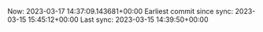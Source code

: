 Now: 2023-03-17 14:37:09.143681+00:00 Earliest commit since sync: 2023-03-15 15:45:12+00:00 Last sync: 2023-03-15 14:39:50+00:00
